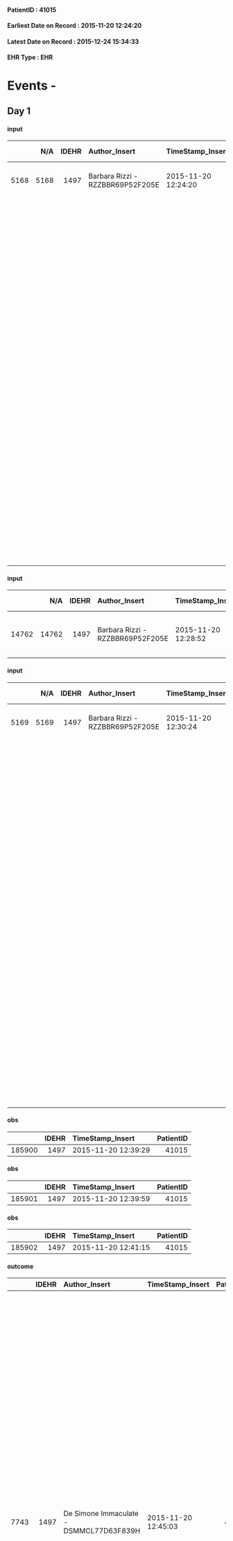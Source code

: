 
#### PatientID : 41015
#### Earliest Date on Record : 2015-11-20 12:24:20
#### Latest Date on Record : 2015-12-24 15:34:33
#### EHR Type : EHR

# Events - 

## Day 1

#### input
|      |    N/A |   IDEHR | Author_Insert                    | TimeStamp_Insert    |   IDAccess | EHRType   |   PatientID |   IDDigitalSignDocument | persone_vicine   |   Unnamed: 0_y |   IDANAMNESI_MED |   Non_Rilevabile_y | Note_Non_Rilevabile_y   | diagnosis                                                                                                                         |
|-----:|-------:|--------:|:---------------------------------|:--------------------|-----------:|:----------|------------:|------------------------:|:-----------------|---------------:|-----------------:|-------------------:|:------------------------|:----------------------------------------------------------------------------------------------------------------------------------|
| 5168 |   5168 |    1497 | Barbara Rizzi - RZZBBR69P52F205E | 2015-11-20 12:24:20 |      13232 | EHR       |       41015 |                  191801 | N/A              |           2513 |             3112 |                  0 | NR                      | 13 novembre 2015: embolia polmonare massiva.                                                                                      |
|      |        |         |                                  |                     |            |           |             |                         |                  |                |                  |                    |                         | Nel giugno 2015 diagnosi di glioblastoma. A luglio intervento di asportazione subtotale della lesione.                            |
|      |        |         |                                  |                     |            |           |             |                         |                  |                |                  |                    |                         | A settembre recidiva. Alla RM encefalo evidenza di voluminosa lesione espansiva con edema adiacente in sede temporo parietale sx. |
|      |        |         |                                  |                     |            |           |             |                         |                  |                |                  |                    |                         | Si segnala in anamnesi remota:                                                                                                    |
|      |        |         |                                  |                     |            |           |             |                         |                  |                |                  |                    |                         | resezione intestinale per polipo cancerizzato del retto-sigma nel 2011;                                                           |
|      |        |         |                                  |                     |            |           |             |                         |                  |                |                  |                    |                         | sindrome ansioso-depressiva da tempo imprecisato;                                                                                 |
|      |        |         |                                  |                     |            |           |             |                         |                  |                |                  |                    |                         | ernia jatale nota dal 2013 per cui √® stata impostata gastroprotezione cronica;                                                   |
|      |        |         |                                  |                     |            |           |             |                         |                  |                |                  |                    |                         | BPCO da tempo imprecisato.                                                                                                        |

#### input
|       |    N/A |   IDEHR | Author_Insert                    | TimeStamp_Insert    |   IDAccess | EHRType   |   PatientID |   IDDigitalSignDocument | persone_vicine   |   Unnamed: 0_y.1 |   IDDIAGNOSI_ICD |   Non_Rilevabile_y.1 | Note_Non_Rilevabile_y.1   | I_ICD                                                      | II_ICD                     | III_ICD                                                             | IV_ICD                                 | V_ICD                                        | I_Anno   | III_Anno   | IV_Anno   | I_Mese   |
|------:|-------:|--------:|:---------------------------------|:--------------------|-----------:|:----------|------------:|------------------------:|:-----------------|-----------------:|-----------------:|---------------------:|:--------------------------|:-----------------------------------------------------------|:---------------------------|:--------------------------------------------------------------------|:---------------------------------------|:---------------------------------------------|:---------|:-----------|:----------|:---------|
| 14762 |  14762 |    1497 | Barbara Rizzi - RZZBBR69P52F205E | 2015-11-20 12:28:52 |      13232 | EHR       |       41015 |                  191804 | N/A              |              323 |              323 |                    0 | NR                        | 1919 - Tumori maligni dell'encefalo - non specificato#2139 | 001 - Cure Palliative#2005 | 41519 - Altre forme di embolia polmonare e infarto polmonare#2578=0 | 1533 - Tumori maligni del sigma#2036=0 | 30000 - Stato ansioso non specificato#2318=0 | 2015#55  | 2015#55    | 2013#53   | 06#06    |

#### input
|      |    N/A |   IDEHR | Author_Insert                    | TimeStamp_Insert    | EHRType   |   PatientID |   IDDigitalSignDocument | persone_vicine   |   Unnamed: 0_y |   IDANAMNESI_MED |   Non_Rilevabile_y | Note_Non_Rilevabile_y   | diagnosis                                                                                                                         |
|-----:|-------:|--------:|:---------------------------------|:--------------------|:----------|------------:|------------------------:|:-----------------|---------------:|-----------------:|-------------------:|:------------------------|:----------------------------------------------------------------------------------------------------------------------------------|
| 5169 |   5169 |    1497 | Barbara Rizzi - RZZBBR69P52F205E | 2015-11-20 12:30:24 | EHR       |       41015 |                  191806 | N/A              |           2514 |             3113 |                  0 | NR                      | 13 novembre 2015: embolia polmonare massiva.                                                                                      |
|      |        |         |                                  |                     |           |             |                         |                  |                |                  |                    |                         | Nel giugno 2015 diagnosi di glioblastoma. A luglio intervento di asportazione subtotale della lesione.                            |
|      |        |         |                                  |                     |           |             |                         |                  |                |                  |                    |                         | A settembre recidiva. Alla RM encefalo evidenza di voluminosa lesione espansiva con edema adiacente in sede temporo parietale sx. |
|      |        |         |                                  |                     |           |             |                         |                  |                |                  |                    |                         | Si segnala in anamnesi remota:                                                                                                    |
|      |        |         |                                  |                     |           |             |                         |                  |                |                  |                    |                         | resezione intestinale per polipo cancerizzato del retto-sigma nel 2011;                                                           |
|      |        |         |                                  |                     |           |             |                         |                  |                |                  |                    |                         | sindrome ansioso-depressiva da tempo imprecisato;                                                                                 |
|      |        |         |                                  |                     |           |             |                         |                  |                |                  |                    |                         | ernia jatale nota dal 2013 per cui √® stata impostata gastroprotezione cronica;                                                   |
|      |        |         |                                  |                     |           |             |                         |                  |                |                  |                    |                         | BPCO da tempo imprecisato.                                                                                                        |

#### obs
|        |   IDEHR | TimeStamp_Insert    |   PatientID |
|-------:|--------:|:--------------------|------------:|
| 185900 |    1497 | 2015-11-20 12:39:29 |       41015 |

#### obs
|        |   IDEHR | TimeStamp_Insert    |   PatientID |
|-------:|--------:|:--------------------|------------:|
| 185901 |    1497 | 2015-11-20 12:39:59 |       41015 |

#### obs
|        |   IDEHR | TimeStamp_Insert    |   PatientID |
|-------:|--------:|:--------------------|------------:|
| 185902 |    1497 | 2015-11-20 12:41:15 |       41015 |

#### outcome
|      |   IDEHR | Author_Insert                           | TimeStamp_Insert    |   PatientID |   IDDigitalSignDocument |   IDPAI_VIDAS | opt_problem                         |   opt_problem_num | opt_obiettivo                                                                                                                                                                                           |   opt_obiettivo_num | opt_stato_problema   |   opt_stato_problema_num | opt_interventi                                                                                                                                                                                                                                                                                                                                                                                                                                                                                                                                                                                                                                                                                                 |   opt_interventi_num |
|-----:|--------:|:----------------------------------------|:--------------------|------------:|------------------------:|--------------:|:------------------------------------|------------------:|:--------------------------------------------------------------------------------------------------------------------------------------------------------------------------------------------------------|--------------------:|:---------------------|-------------------------:|:---------------------------------------------------------------------------------------------------------------------------------------------------------------------------------------------------------------------------------------------------------------------------------------------------------------------------------------------------------------------------------------------------------------------------------------------------------------------------------------------------------------------------------------------------------------------------------------------------------------------------------------------------------------------------------------------------------------|---------------------:|
| 7743 |    1497 | De Simone Immaculate - DSMMCL77D63F839H | 2015-11-20 12:45:03 |       41015 |                  191829 |          9772 | Deficit in the care of s√® # 25 = 0 |                 4 | Keep the remaining capacit√ † ¬ † in taking care of s√®, helping the patient to accept their limitations, considering himself in a realistic and objective (eating, bathing, dressing, delete) # 40 = 0 |                   4 | Open Problem # 1     |                        1 | PAI Implementation - Ensuring the right privacy # 91 = 0; PAI Implementation - Ensure the patient's choices according to his wishes # 92 = 0; PAI Implementation - substitute of activity ¬ † now compromised # 93 = 0; Implementation PAI - Help the patient in activity † ¬ where there is still continuing participation of non-judgmental # 94 = 0; PAI Implementation - not increase the patient's dependence regime replacing all activity # 95 = 0; Counseling - Encourage to express feelings about the care deficit s # 96 = 0; Counseling - Exploring her gently disabled √ ¬ † # 97 = 0; Counseling - Exploring the patient's feelings in relation to his disability √ † and its need help # 98 = 0 |                    4 |

#### outcome
|      |   IDEHR | Author_Insert                           | TimeStamp_Insert    |   PatientID |   IDDigitalSignDocument |   IDPAI_VIDAS | opt_problem                                                      |   opt_problem_num | opt_obiettivo                                                           |   opt_obiettivo_num | opt_stato_problema   |   opt_stato_problema_num | opt_interventi                                                                                                                             |   opt_interventi_num |
|-----:|--------:|:----------------------------------------|:--------------------|------------:|------------------------:|--------------:|:-----------------------------------------------------------------|------------------:|:------------------------------------------------------------------------|--------------------:|:---------------------|-------------------------:|:-------------------------------------------------------------------------------------------------------------------------------------------|---------------------:|
| 7744 |    1497 | De Simone Immaculate - DSMMCL77D63F839H | 2015-11-20 12:46:02 |       41015 |                  191831 |          9773 | Impaired mobility † ¬ / limitation of physical movement # 27 = 0 |                 1 | Minimize possibilities ¬ † injury. If present, maintaining QoL # 47 = 0 |                   4 | Open Problem # 1     |                        1 | PAI Implementation - Avoid flawed positions # 294 = 0; PAI Implementation - Medicare / the wound / skin as the internal protocol # 298 = 0 |                    4 |

#### obs
|      |   IDEHR | TimeStamp_Insert           |   PatientID | chk_eloquence     | asthenia   | dyspnoea              | body_temp    | agitation_behavior_freq   | mood                | cognitive_state   |
|-----:|--------:|:---------------------------|------------:|:------------------|:-----------|:----------------------|:-------------|:--------------------------|:--------------------|:------------------|
| 3845 |    1497 | 2015-11-20 13:10:34.710000 |       41015 | fluent speech # 0 | Severe # 3 | applicant at rest # 5 | Apyrexia # 0 | quiet # 0                 | Closing itself # 01 | Polished # 2      |

#### obs
|        |   IDEHR | TimeStamp_Insert    |   PatientID | pain_relief              |
|-------:|--------:|:--------------------|------------:|:-------------------------|
| 185913 |    1497 | 2015-11-20 13:13:57 |       41015 | 100% - Total Relief # 10 |

#### obs
|        |   IDEHR | TimeStamp_Insert    |   PatientID | pain_relief              |
|-------:|--------:|:--------------------|------------:|:-------------------------|
| 185914 |    1497 | 2015-11-20 13:15:02 |       41015 | 100% - Total Relief # 10 |

#### obs
|        |   IDEHR | TimeStamp_Insert           |   PatientID |
|-------:|--------:|:---------------------------|------------:|
| 287008 |    1497 | 2015-11-20 13:18:25.083000 |       41015 |

#### outcome
|      |   IDEHR | Author_Insert                    | TimeStamp_Insert    |   PatientID |   IDDigitalSignDocument |   IDPAI_VIDAS | opt_problem                                                |   opt_problem_num | opt_obiettivo                                                                                                       |   opt_obiettivo_num | opt_stato_problema   |   opt_stato_problema_num | opt_interventi                                                                                                                                                                                                                                                                                                                                                                                                          |   opt_interventi_num |
|-----:|--------:|:---------------------------------|:--------------------|------------:|------------------------:|--------------:|:-----------------------------------------------------------|------------------:|:--------------------------------------------------------------------------------------------------------------------|--------------------:|:---------------------|-------------------------:|:------------------------------------------------------------------------------------------------------------------------------------------------------------------------------------------------------------------------------------------------------------------------------------------------------------------------------------------------------------------------------------------------------------------------|---------------------:|
| 7757 |    1497 | Barbara Rizzi - RZZBBR69P52F205E | 2015-11-20 13:20:52 |       41015 |                  191923 |          9786 | Alteration or risk of impairment of lung function # 26 = 0 |                 3 | The patient does not presenter√ † ¬ † symptoms that reduce QoL (nosebleeds, cough, hemoptysis, hemoptysis) # 45 = 0 |                   4 | Open Problem # 1     |                        1 | PAI Implementation - properly I administer the drugs as prescription # 276 = 0; PAI Implementation - To evaluate the efficacy of drug delivery # 277 = 0; Counseling - Share with the patient the therapeutic path # 278 = 0; Education - Educate the caregiver / patient recognition / treatment of the symptom # 280 = 0; Information - Inform the patient / caregiver on the prevailing signs and symptoms # 281 = 0 |                    4 |

#### outcome
|      |   IDEHR | Author_Insert                    | TimeStamp_Insert    |   PatientID |   IDDigitalSignDocument |   IDPAI_VIDAS | opt_problem                               |   opt_problem_num | opt_obiettivo                                                                                                      |   opt_obiettivo_num | opt_stato_problema   |   opt_stato_problema_num | opt_interventi                                                                                                                                                                                                                                                                                                                                                                                                                                                                                                |   opt_interventi_num |
|-----:|--------:|:---------------------------------|:--------------------|------------:|------------------------:|--------------:|:------------------------------------------|------------------:|:-------------------------------------------------------------------------------------------------------------------|--------------------:|:---------------------|-------------------------:|:--------------------------------------------------------------------------------------------------------------------------------------------------------------------------------------------------------------------------------------------------------------------------------------------------------------------------------------------------------------------------------------------------------------------------------------------------------------------------------------------------------------|---------------------:|
| 7761 |    1497 | Barbara Rizzi - RZZBBR69P52F205E | 2015-11-20 13:23:38 |       41015 |                  191931 |          9790 | Nutrition / Hydration inadequate # 34 = 0 |                 4 | The patient feeds † ¬ † using the residual capacity reducing the risk of episodes of aspiration pneumonia # 73 = 0 |                   4 | Open Problem # 1     |                        1 | Implementation PAI - Make sure that the patient is sufficiently awake, receptive, to have the reflex, the throat and can swallow his saliva # 610 = 0; PAI Implementation - If necessary, use the gel and / or thickeners for the administration of fluids # 613 = 0; Education - Educated the patient / caregiver on need to change the texture of foods # 617 = 0; Information - to inform adequately the patient / caregiver on the causes of dysphagia and modality of the meal time management # 619 = 0 |                    4 |

#### obs
|       |   IDEHR | TimeStamp_Insert           |   PatientID | personal_hygiene   | mobility      | active_diuresis     | motor_performance                                                                                  | body_temp    | diet            | consumption_help   |
|------:|--------:|:---------------------------|------------:|:-------------------|:--------------|:--------------------|:---------------------------------------------------------------------------------------------------|:-------------|:----------------|:-------------------|
| 38578 |    1497 | 2015-11-20 16:11:44.300000 |       41015 | Employee # 4       | With help # 2 | active diuresis # 0 | 30% - Patient with directions to the hospital or home hospitalization, intensive home support # 03 | Apyrexia # 0 | Homogenized # 2 | help with # 2      |

#### obs
|        |   IDEHR | TimeStamp_Insert    |   PatientID | pain_relief              |
|-------:|--------:|:--------------------|------------:|:-------------------------|
| 185955 |    1497 | 2015-11-20 16:13:34 |       41015 | 100% - Total Relief # 10 |

#### obs
|       |   IDEHR | TimeStamp_Insert           |   PatientID | chk_ausili_presidi                   | opt_care_giver   | dyspnoea    | motor_performance              | body_temp    | diet            |
|------:|--------:|:---------------------------|------------:|:-------------------------------------|:-----------------|:------------|:-------------------------------|:-------------|:----------------|
| 84247 |    1497 | 2015-11-20 17:40:49.130000 |       41015 | absorbency # 0; bladder catheter # 3 | This # 0         | at rest # 0 | bedridden, nontransferable # 5 | Apyrexia # 1 | homogenized # 2 |

#### obs
|        |   IDEHR | TimeStamp_Insert    |   PatientID |
|-------:|--------:|:--------------------|------------:|
| 135744 |    1497 | 2015-11-20 17:43:27 |       41015 |

#### obs
|        |   IDEHR | TimeStamp_Insert    |   PatientID | pain_relief              |
|-------:|--------:|:--------------------|------------:|:-------------------------|
| 185981 |    1497 | 2015-11-20 17:43:51 |       41015 | 100% - Total Relief # 10 |

#### obs
|        |   IDEHR | TimeStamp_Insert    |   PatientID |
|-------:|--------:|:--------------------|------------:|
| 186015 |    1497 | 2015-11-21 03:00:27 |       41015 |

#### obs
|       |   IDEHR | TimeStamp_Insert           |   PatientID | personal_hygiene   | mobility      | active_diuresis     | dyspnoea    | motor_performance                                                                                  | body_temp    | diet            | consumption_help   |
|------:|--------:|:---------------------------|------------:|:-------------------|:--------------|:--------------------|:------------|:---------------------------------------------------------------------------------------------------|:-------------|:----------------|:-------------------|
| 38603 |    1497 | 2015-11-21 03:11:37.520000 |       41015 | Employee # 4       | With help # 2 | active diuresis # 0 | at rest # 0 | 30% - Patient with directions to the hospital or home hospitalization, intensive home support # 03 | Apyrexia # 0 | Homogenized # 2 | help with # 2      |

#### obs
|       |   IDEHR | TimeStamp_Insert           |   PatientID | chk_ausili_presidi                   | dyspnoea    | body_temp    | agitation_behavior_freq   |
|------:|--------:|:---------------------------|------------:|:-------------------------------------|:------------|:-------------|:--------------------------|
| 84258 |    1497 | 2015-11-21 05:47:20.783000 |       41015 | absorbency # 0; bladder catheter # 3 | at rest # 0 | Apyrexia # 1 | quiet # 0                 |

#### obs
|        |   IDEHR | TimeStamp_Insert    |   PatientID |
|-------:|--------:|:--------------------|------------:|
| 135754 |    1497 | 2015-11-21 05:48:23 |       41015 |

#### obs
|       |   IDEHR | TimeStamp_Insert           |   PatientID | chk_ausili_presidi                   | dyspnoea    | motor_performance              | body_temp    | agitation_behavior_freq   |
|------:|--------:|:---------------------------|------------:|:-------------------------------------|:------------|:-------------------------------|:-------------|:--------------------------|
| 84264 |    1497 | 2015-11-21 06:58:17.497000 |       41015 | absorbency # 0; bladder catheter # 3 | at rest # 0 | bedridden, nontransferable # 5 | Apyrexia # 1 | quiet # 0                 |


## Day 2

#### obs
|       |   IDEHR | TimeStamp_Insert           |   PatientID | opt_cooperation   | chk_ausili_presidi                            | opt_dehydration   | asthenia     | dyspnoea        | motor_performance              | agitation_behavior_freq   | cognitive_state   |
|------:|--------:|:---------------------------|------------:|:------------------|:----------------------------------------------|:------------------|:-------------|:----------------|:-------------------------------|:--------------------------|:------------------|
| 84278 |    1497 | 2015-11-21 12:33:36.247000 |       41015 | uncooperative # 1 | disposable sleepers # 1; bladder catheter # 3 | Dehydration # 0   | Moderate # 1 | mild strain # 1 | bedridden, nontransferable # 5 | quiet # 0                 | Polished # 2      |

#### obs
|        |   IDEHR | TimeStamp_Insert    |   PatientID |
|-------:|--------:|:--------------------|------------:|
| 135769 |    1497 | 2015-11-21 12:34:07 |       41015 |

#### obs
|       |   IDEHR | TimeStamp_Insert           |   PatientID | personal_hygiene   | mobility      | active_diuresis     | motor_performance                                                                                  | body_temp    | diet            | consumption_help   |
|------:|--------:|:---------------------------|------------:|:-------------------|:--------------|:--------------------|:---------------------------------------------------------------------------------------------------|:-------------|:----------------|:-------------------|
| 38609 |    1497 | 2015-11-21 15:22:10.090000 |       41015 | Employee # 4       | With help # 2 | active diuresis # 0 | 30% - Patient with directions to the hospital or home hospitalization, intensive home support # 03 | Apyrexia # 0 | Homogenized # 2 | help with # 2      |

#### obs
|        |   IDEHR | TimeStamp_Insert    |   PatientID |
|-------:|--------:|:--------------------|------------:|
| 186042 |    1497 | 2015-11-21 15:23:20 |       41015 |

#### obs
|       |   IDEHR | TimeStamp_Insert           |   PatientID | opt_cooperation   | chk_ausili_presidi                            | opt_care_giver   | opt_dehydration   | asthenia     | dyspnoea        | motor_performance              | body_temp    | agitation_behavior_freq   | diet     | cognitive_state   | consumption_help   |
|------:|--------:|:---------------------------|------------:|:------------------|:----------------------------------------------|:-----------------|:------------------|:-------------|:----------------|:-------------------------------|:-------------|:--------------------------|:---------|:------------------|:-------------------|
| 84283 |    1497 | 2015-11-21 16:30:40.227000 |       41015 | uncooperative # 1 | disposable sleepers # 1; bladder catheter # 3 | This # 0         | Dehydration # 0   | Moderate # 1 | mild strain # 1 | bedridden, nontransferable # 5 | Apyrexia # 1 | quiet # 0                 | soft # 1 | Polished # 2      | # 4 employees      |

#### obs
|        |   IDEHR | TimeStamp_Insert    |   PatientID |
|-------:|--------:|:--------------------|------------:|
| 135774 |    1497 | 2015-11-21 16:31:21 |       41015 |

#### obs
|        |   IDEHR | TimeStamp_Insert    |   PatientID | pain_relief              |
|-------:|--------:|:--------------------|------------:|:-------------------------|
| 186057 |    1497 | 2015-11-21 17:39:05 |       41015 | 100% - Total Relief # 10 |

#### obs
|        |   IDEHR | TimeStamp_Insert    |   PatientID |
|-------:|--------:|:--------------------|------------:|
| 186058 |    1497 | 2015-11-21 17:41:16 |       41015 |

#### obs
|        |   IDEHR | TimeStamp_Insert    |   PatientID | pain_relief              |
|-------:|--------:|:--------------------|------------:|:-------------------------|
| 186064 |    1497 | 2015-11-22 03:14:15 |       41015 | 100% - Total Relief # 10 |

#### obs
|       |   IDEHR | TimeStamp_Insert           |   PatientID | personal_hygiene   | mobility     | active_diuresis     | motor_performance                                                                                  | body_temp    |
|------:|--------:|:---------------------------|------------:|:-------------------|:-------------|:--------------------|:---------------------------------------------------------------------------------------------------|:-------------|
| 38622 |    1497 | 2015-11-22 03:15:42.013000 |       41015 | Employee # 4       | Employee # 4 | active diuresis # 0 | 30% - Patient with directions to the hospital or home hospitalization, intensive home support # 03 | Apyrexia # 0 |

#### obs
|       |   IDEHR | TimeStamp_Insert           |   PatientID | chk_ausili_presidi                            | dyspnoea        | body_temp    |
|------:|--------:|:---------------------------|------------:|:----------------------------------------------|:----------------|:-------------|
| 84303 |    1497 | 2015-11-22 04:22:52.620000 |       41015 | disposable sleepers # 1; bladder catheter # 3 | mild strain # 1 | Apyrexia # 1 |

#### obs
|        |   IDEHR | TimeStamp_Insert    |   PatientID |
|-------:|--------:|:--------------------|------------:|
| 135790 |    1497 | 2015-11-22 04:23:25 |       41015 |

#### obs
|       |   IDEHR | TimeStamp_Insert           |   PatientID | personal_hygiene   | mobility     | speech      | active_diuresis     | motor_performance                                                                                  | body_temp    |
|------:|--------:|:---------------------------|------------:|:-------------------|:-------------|:------------|:--------------------|:---------------------------------------------------------------------------------------------------|:-------------|
| 38631 |    1497 | 2015-11-22 11:22:36.503000 |       41015 | Employee # 4       | Employee # 4 | aphasia # 3 | active diuresis # 0 | 30% - Patient with directions to the hospital or home hospitalization, intensive home support # 03 | Apyrexia # 0 |

#### obs
|        |   IDEHR | TimeStamp_Insert    |   PatientID | pain_relief              |
|-------:|--------:|:--------------------|------------:|:-------------------------|
| 186083 |    1497 | 2015-11-22 11:23:02 |       41015 | 100% - Total Relief # 10 |


## Day 3

#### obs
|       |   IDEHR | TimeStamp_Insert           |   PatientID | chk_ausili_presidi                            | chk_ausili_incont   | opt_care_giver               | asthenia     | motor_performance              | body_temp    | agitation_behavior_freq   |
|------:|--------:|:---------------------------|------------:|:----------------------------------------------|:--------------------|:-----------------------------|:-------------|:-------------------------------|:-------------|:--------------------------|
| 84315 |    1497 | 2015-11-22 14:35:24.347000 |       41015 | disposable sleepers # 1; bladder catheter # 3 | absorbency # 0      | occasionally lives there # 1 | Moderate # 1 | bedridden, nontransferable # 5 | Apyrexia # 1 | quiet # 0                 |

#### obs
|        |   IDEHR | TimeStamp_Insert    |   PatientID |
|-------:|--------:|:--------------------|------------:|
| 135805 |    1497 | 2015-11-22 14:35:50 |       41015 |

#### obs
|       |   IDEHR | TimeStamp_Insert           |   PatientID | chk_ausili_presidi                            | chk_ausili_incont   | opt_care_giver   | asthenia     | dyspnoea           | motor_performance              | body_temp    | agitation_behavior_freq   |
|------:|--------:|:---------------------------|------------:|:----------------------------------------------|:--------------------|:-----------------|:-------------|:-------------------|:-------------------------------|:-------------|:--------------------------|
| 84318 |    1497 | 2015-11-22 16:36:32.867000 |       41015 | disposable sleepers # 1; bladder catheter # 3 | absorbency # 0      | This # 0         | Moderate # 1 | Modest efforts # 2 | bedridden, nontransferable # 5 | Apyrexia # 1 | quiet # 0                 |

#### obs
|        |   IDEHR | TimeStamp_Insert    |   PatientID |
|-------:|--------:|:--------------------|------------:|
| 135808 |    1497 | 2015-11-22 16:37:03 |       41015 |

#### obs
|        |   IDEHR | TimeStamp_Insert    |   PatientID | pain_relief              |
|-------:|--------:|:--------------------|------------:|:-------------------------|
| 186112 |    1497 | 2015-11-23 00:53:29 |       41015 | 100% - Total Relief # 10 |

#### obs
|        |   IDEHR | TimeStamp_Insert    |   PatientID | pain_relief              |
|-------:|--------:|:--------------------|------------:|:-------------------------|
| 186113 |    1497 | 2015-11-23 00:53:55 |       41015 | 100% - Total Relief # 10 |

#### obs
|       |   IDEHR | TimeStamp_Insert           |   PatientID | personal_hygiene   | speech      | active_diuresis     | motor_performance                                                                                  | body_temp    |
|------:|--------:|:---------------------------|------------:|:-------------------|:------------|:--------------------|:---------------------------------------------------------------------------------------------------|:-------------|
| 38643 |    1497 | 2015-11-23 06:10:41.137000 |       41015 | Employee # 4       | aphasia # 3 | active diuresis # 0 | 30% - Patient with directions to the hospital or home hospitalization, intensive home support # 03 | Apyrexia # 0 |

#### obs
|       |   IDEHR | TimeStamp_Insert           |   PatientID | chk_ausili_presidi   | dyspnoea    |
|------:|--------:|:---------------------------|------------:|:---------------------|:------------|
| 84329 |    1497 | 2015-11-23 06:20:39.637000 |       41015 | urinary catheter # 3 | at rest # 0 |

#### obs
|        |   IDEHR | TimeStamp_Insert    |   PatientID |
|-------:|--------:|:--------------------|------------:|
| 135819 |    1497 | 2015-11-23 06:21:17 |       41015 |

#### obs
|       |   IDEHR | TimeStamp_Insert           |   PatientID | opt_cooperation   | chk_ausili_presidi                   | asthenia     | dyspnoea    | motor_performance              | body_temp    | agitation_behavior_freq   |
|------:|--------:|:---------------------------|------------:|:------------------|:-------------------------------------|:-------------|:------------|:-------------------------------|:-------------|:--------------------------|
| 84356 |    1497 | 2015-11-23 11:40:54.487000 |       41015 | uncooperative # 1 | absorbency # 0; bladder catheter # 3 | Moderate # 1 | at rest # 0 | bedridden, nontransferable # 5 | Apyrexia # 1 | quiet # 0                 |

#### obs
|        |   IDEHR | TimeStamp_Insert    |   PatientID |
|-------:|--------:|:--------------------|------------:|
| 135844 |    1497 | 2015-11-23 11:42:29 |       41015 |


## Day 4

#### obs
|      |   IDEHR | TimeStamp_Insert           |   PatientID | asthenia   | dyspnoea                  | body_temp    | agitation_behavior_freq   | mood                |
|-----:|--------:|:---------------------------|------------:|:-----------|:--------------------------|:-------------|:--------------------------|:--------------------|
| 3915 |    1497 | 2015-11-23 12:56:12.377000 |       41015 | Severe # 3 | applicant mild strain # 6 | Apyrexia # 0 | quiet # 0                 | Closing itself # 01 |

#### obs
|        |   IDEHR | TimeStamp_Insert    |   PatientID | pain_relief              |
|-------:|--------:|:--------------------|------------:|:-------------------------|
| 186181 |    1497 | 2015-11-23 12:57:14 |       41015 | 100% - Total Relief # 10 |

#### obs
|        |   IDEHR | TimeStamp_Insert           |   PatientID |
|-------:|--------:|:---------------------------|------------:|
| 122405 |    1497 | 2015-11-23 13:05:36.070000 |       41015 |

#### obs
|        |   IDEHR | TimeStamp_Insert           |   PatientID |
|-------:|--------:|:---------------------------|------------:|
| 287043 |    1497 | 2015-11-23 13:07:43.237000 |       41015 |

#### obs
|        |   IDEHR | TimeStamp_Insert           |   PatientID |
|-------:|--------:|:---------------------------|------------:|
| 122406 |    1497 | 2015-11-23 13:12:36.583000 |       41015 |

#### obs
|       |   IDEHR | TimeStamp_Insert           |   PatientID | personal_hygiene   | urine_elimination   | mobility     | speech      | active_diuresis     | motor_performance                                                                                  | body_temp    | feces_elimination   | consumption_help   |
|------:|--------:|:---------------------------|------------:|:-------------------|:--------------------|:-------------|:------------|:--------------------|:---------------------------------------------------------------------------------------------------|:-------------|:--------------------|:-------------------|
| 38674 |    1497 | 2015-11-23 13:34:51.707000 |       41015 | Employee # 4       | Employee # 4        | Employee # 4 | aphasia # 3 | active diuresis # 0 | 30% - Patient with directions to the hospital or home hospitalization, intensive home support # 03 | Apyrexia # 0 | Employee # 4        | # 4 employees      |

#### obs
|        |   IDEHR | TimeStamp_Insert    |   PatientID | pain_relief              |
|-------:|--------:|:--------------------|------------:|:-------------------------|
| 186205 |    1497 | 2015-11-23 13:35:19 |       41015 | 100% - Total Relief # 10 |

#### obs
|        |   IDEHR | TimeStamp_Insert    |   PatientID | pain_relief              |
|-------:|--------:|:--------------------|------------:|:-------------------------|
| 186206 |    1497 | 2015-11-23 13:35:38 |       41015 | 100% - Total Relief # 10 |

#### obs
|        |   IDEHR | TimeStamp_Insert    |   PatientID |
|-------:|--------:|:--------------------|------------:|
| 186252 |    1497 | 2015-11-23 16:41:16 |       41015 |

#### obs
|       |   IDEHR | TimeStamp_Insert           |   PatientID | chk_ausili_presidi                            | chk_ausili_incont   | opt_care_giver   | asthenia     | dyspnoea           | motor_performance              | body_temp    | agitation_behavior_freq   |
|------:|--------:|:---------------------------|------------:|:----------------------------------------------|:--------------------|:-----------------|:-------------|:-------------------|:-------------------------------|:-------------|:--------------------------|
| 84374 |    1497 | 2015-11-23 16:50:06.967000 |       41015 | disposable sleepers # 1; bladder catheter # 3 | absorbency # 0      | This # 0         | Moderate # 1 | Modest efforts # 2 | bedridden, nontransferable # 5 | Apyrexia # 1 | quiet # 0                 |

#### obs
|        |   IDEHR | TimeStamp_Insert    |   PatientID |
|-------:|--------:|:--------------------|------------:|
| 135862 |    1497 | 2015-11-23 16:50:33 |       41015 |

#### obs
|       |   IDEHR | TimeStamp_Insert           |   PatientID | personal_hygiene   | urine_elimination   | mobility     | speech      | active_diuresis     | asthenia   | motor_performance                                                                                  | body_temp    | feces_elimination   | consumption_help   |
|------:|--------:|:---------------------------|------------:|:-------------------|:--------------------|:-------------|:------------|:--------------------|:-----------|:---------------------------------------------------------------------------------------------------|:-------------|:--------------------|:-------------------|
| 38687 |    1497 | 2015-11-23 16:51:32.070000 |       41015 | Employee # 4       | Employee # 4        | Employee # 4 | aphasia # 3 | active diuresis # 0 | Severe # 2 | 30% - Patient with directions to the hospital or home hospitalization, intensive home support # 03 | Apyrexia # 0 | Employee # 4        | # 4 employees      |

#### obs
|       |   IDEHR | TimeStamp_Insert           |   PatientID | motor_performance                                                                       |
|------:|--------:|:---------------------------|------------:|:----------------------------------------------------------------------------------------|
| 38704 |    1497 | 2015-11-24 05:17:02.810000 |       41015 | 20% - Patient with serious impairment of organ functions, one or irreversible pi√π # 02 |

#### obs
|        |   IDEHR | TimeStamp_Insert    |   PatientID | pain_relief              |
|-------:|--------:|:--------------------|------------:|:-------------------------|
| 186291 |    1497 | 2015-11-24 05:19:16 |       41015 | 100% - Total Relief # 10 |

#### obs
|       |   IDEHR | TimeStamp_Insert           |   PatientID |
|------:|--------:|:---------------------------|------------:|
| 84380 |    1497 | 2015-11-24 06:30:06.747000 |       41015 |

#### obs
|        |   IDEHR | TimeStamp_Insert    |   PatientID |
|-------:|--------:|:--------------------|------------:|
| 135866 |    1497 | 2015-11-24 06:32:13 |       41015 |

#### obs
|        |   IDEHR | TimeStamp_Insert    |   PatientID | breath     | consolability           | body_language   | facial_expression           |
|-------:|--------:|:--------------------|------------:|:-----------|:------------------------|:----------------|:----------------------------|
| 270790 |    1497 | 2015-11-24 11:46:33 |       41015 | Normal 0 # | Not for consolation # 0 | Relaxed # 0     | Smiling or inexpressive # 0 |

#### obs
|       |   IDEHR | TimeStamp_Insert           |   PatientID | personal_hygiene   | urine_elimination   | mobility     | active_diuresis     | asthenia   | motor_performance                                                                                  | body_temp    | diet       | feces_elimination   | consumption_help   |
|------:|--------:|:---------------------------|------------:|:-------------------|:--------------------|:-------------|:--------------------|:-----------|:---------------------------------------------------------------------------------------------------|:-------------|:-----------|:--------------------|:-------------------|
| 38722 |    1497 | 2015-11-24 11:50:34.120000 |       41015 | Employee # 4       | Employee # 4        | Employee # 4 | active diuresis # 0 | Severe # 2 | 30% - Patient with directions to the hospital or home hospitalization, intensive home support # 03 | Apyrexia # 0 | Absent # 4 | Employee # 4        | # 4 employees      |

#### obs
|       |   IDEHR | TimeStamp_Insert           |   PatientID | chk_ausili_presidi                            | chk_ausili_incont   | chk_bowel_symptoms    | dyspnoea    | motor_performance              | body_temp    |
|------:|--------:|:---------------------------|------------:|:----------------------------------------------|:--------------------|:----------------------|:------------|:-------------------------------|:-------------|
| 84408 |    1497 | 2015-11-24 12:06:13.237000 |       41015 | disposable sleepers # 1; bladder catheter # 3 | absorbency # 0      | spontaneous bowel # 0 | at rest # 0 | bedridden, nontransferable # 5 | Apyrexia # 1 |

#### obs
|        |   IDEHR | TimeStamp_Insert    |   PatientID | breath     | consolability           | body_language   | facial_expression           |
|-------:|--------:|:--------------------|------------:|:-----------|:------------------------|:----------------|:----------------------------|
| 270791 |    1497 | 2015-11-24 12:07:39 |       41015 | Normal 0 # | Not for consolation # 0 | Relaxed # 0     | Smiling or inexpressive # 0 |


## Day 5

#### obs
|        |   IDEHR | TimeStamp_Insert           |   PatientID | motor_performance              |
|-------:|--------:|:---------------------------|------------:|:-------------------------------|
| 119154 |    1497 | 2015-11-24 14:49:17.970000 |       41015 | bedridden, nontransferable # 5 |

#### input
|       |    N/A |   IDEHR | Author_Insert                        | TimeStamp_Insert    | EHRType   |   PatientID |   IDDigitalSignDocument | persone_vicine   |   Unnamed: 0_y.1 |   IDDIAGNOSI_ICD |   Non_Rilevabile_y.1 | Note_Non_Rilevabile_y.1   | I_ICD                                                      | II_ICD                                        | III_ICD                                                             | IV_ICD                                 | V_ICD                                        | I_Anno   | III_Anno   | IV_Anno   | I_Mese   |
|------:|-------:|--------:|:-------------------------------------|:--------------------|:----------|------------:|------------------------:|:-----------------|-----------------:|-----------------:|---------------------:|:--------------------------|:-----------------------------------------------------------|:----------------------------------------------|:--------------------------------------------------------------------|:---------------------------------------|:---------------------------------------------|:---------|:-----------|:----------|:---------|
| 14793 |  14793 |    1497 | Calamida Fabrizio - CLMFRZ71S19F205R | 2015-11-24 15:50:14 | EHR       |       41015 |                  195433 | N/A              |              354 |              354 |                    0 | NR                        | 1919 - Tumori maligni dell'encefalo - non specificato#2139 | V667 - Trattamento per cure palliative#2402=0 | 41519 - Altre forme di embolia polmonare e infarto polmonare#2578=0 | 1533 - Tumori maligni del sigma#2036=0 | 30000 - Stato ansioso non specificato#2318=0 | 2015#55  | 2015#55    | 2013#53   | 06#06    |

#### input
|       |    N/A |   IDEHR | Author_Insert                        | TimeStamp_Insert    | EHRType   |   PatientID |   IDDigitalSignDocument | persone_vicine   |   Unnamed: 0_y.1 |   IDDIAGNOSI_ICD |   Non_Rilevabile_y.1 | Note_Non_Rilevabile_y.1   | I_ICD                                                      | II_ICD                                        | III_ICD                                                             | IV_ICD                                 | V_ICD                                        | VI_ICD                                                               | I_Anno   | III_Anno   | IV_Anno   | I_Mese   |
|------:|-------:|--------:|:-------------------------------------|:--------------------|:----------|------------:|------------------------:|:-----------------|-----------------:|-----------------:|---------------------:|:--------------------------|:-----------------------------------------------------------|:----------------------------------------------|:--------------------------------------------------------------------|:---------------------------------------|:---------------------------------------------|:---------------------------------------------------------------------|:---------|:-----------|:----------|:---------|
| 14794 |  14794 |    1497 | Calamida Fabrizio - CLMFRZ71S19F205R | 2015-11-24 15:52:05 | EHR       |       41015 |                  195440 | N/A              |              355 |              355 |                    0 | NR                        | 1919 - Tumori maligni dell'encefalo - non specificato#2139 | V667 - Trattamento per cure palliative#2402=0 | 41519 - Altre forme di embolia polmonare e infarto polmonare#2578=0 | 1533 - Tumori maligni del sigma#2036=0 | 30000 - Stato ansioso non specificato#2318=0 | 1983 - Tumori maligni secondari di encefalo e midollo spinale#2160=0 | 2015#55  | 2015#55    | 2013#53   | 06#06    |

#### obs
|       |   IDEHR | TimeStamp_Insert           |   PatientID | chk_ausili_presidi                   | opt_care_giver   | chk_gastrointestinal_symptoms   | asthenia   | dyspnoea    | motor_performance              | body_temp    | agitation_behavior_freq   | diet            | consumption_help   |
|------:|--------:|:---------------------------|------------:|:-------------------------------------|:-----------------|:--------------------------------|:-----------|:------------|:-------------------------------|:-------------|:--------------------------|:----------------|:-------------------|
| 84413 |    1497 | 2015-11-24 16:26:02.603000 |       41015 | absorbency # 0; bladder catheter # 3 | This # 0         | loss of appetite # 3            | Severe # 2 | at rest # 0 | bedridden, nontransferable # 5 | Apyrexia # 1 | quiet # 0                 | homogenized # 2 | # 4 employees      |

#### obs
|        |   IDEHR | TimeStamp_Insert    |   PatientID |
|-------:|--------:|:--------------------|------------:|
| 135891 |    1497 | 2015-11-24 16:27:07 |       41015 |

#### obs
|       |   IDEHR | TimeStamp_Insert           |   PatientID | personal_hygiene   | urine_elimination   | mobility     | active_diuresis     | asthenia   | motor_performance                                                                                  | body_temp    | diet       | feces_elimination   | consumption_help   |
|------:|--------:|:---------------------------|------------:|:-------------------|:--------------------|:-------------|:--------------------|:-----------|:---------------------------------------------------------------------------------------------------|:-------------|:-----------|:--------------------|:-------------------|
| 38756 |    1497 | 2015-11-24 17:25:56.707000 |       41015 | Employee # 4       | Employee # 4        | Employee # 4 | active diuresis # 0 | Severe # 2 | 30% - Patient with directions to the hospital or home hospitalization, intensive home support # 03 | Apyrexia # 0 | Absent # 4 | Employee # 4        | # 4 employees      |

#### obs
|        |   IDEHR | TimeStamp_Insert    |   PatientID | breath     | consolability           | body_language   | facial_expression           |
|-------:|--------:|:--------------------|------------:|:-----------|:------------------------|:----------------|:----------------------------|
| 270796 |    1497 | 2015-11-24 17:26:32 |       41015 | Normal 0 # | Not for consolation # 0 | Relaxed # 0     | Smiling or inexpressive # 0 |

#### obs
|       |   IDEHR | TimeStamp_Insert           |   PatientID | chk_ausili_presidi   |
|------:|--------:|:---------------------------|------------:|:---------------------|
| 84434 |    1497 | 2015-11-25 05:28:27.077000 |       41015 | urinary catheter # 3 |

#### obs
|        |   IDEHR | TimeStamp_Insert    |   PatientID |
|-------:|--------:|:--------------------|------------:|
| 135908 |    1497 | 2015-11-25 05:29:20 |       41015 |

#### obs
|       |   IDEHR | TimeStamp_Insert           |   PatientID | personal_hygiene   | mobility     | speech      | active_diuresis     | motor_performance                                                                                  | body_temp    |
|------:|--------:|:---------------------------|------------:|:-------------------|:-------------|:------------|:--------------------|:---------------------------------------------------------------------------------------------------|:-------------|
| 38773 |    1497 | 2015-11-25 05:42:19.333000 |       41015 | Employee # 4       | Employee # 4 | aphasia # 3 | active diuresis # 0 | 30% - Patient with directions to the hospital or home hospitalization, intensive home support # 03 | Apyrexia # 0 |

#### obs
|        |   IDEHR | TimeStamp_Insert    |   PatientID | pain_relief              |
|-------:|--------:|:--------------------|------------:|:-------------------------|
| 186426 |    1497 | 2015-11-25 05:42:46 |       41015 | 100% - Total Relief # 10 |

#### obs
|        |   IDEHR | TimeStamp_Insert    |   PatientID | breath     | consolability           | body_language   | facial_expression           |
|-------:|--------:|:--------------------|------------:|:-----------|:------------------------|:----------------|:----------------------------|
| 270799 |    1497 | 2015-11-25 09:49:09 |       41015 | Normal 0 # | Not for consolation # 0 | Relaxed # 0     | Smiling or inexpressive # 0 |

#### obs
|       |   IDEHR | TimeStamp_Insert           |   PatientID | personal_hygiene   | urine_elimination   | mobility     | active_diuresis     | asthenia   | motor_performance                                                                                  | body_temp    | diet            | feces_elimination   | consumption_help   |
|------:|--------:|:---------------------------|------------:|:-------------------|:--------------------|:-------------|:--------------------|:-----------|:---------------------------------------------------------------------------------------------------|:-------------|:----------------|:--------------------|:-------------------|
| 38779 |    1497 | 2015-11-25 09:56:40.060000 |       41015 | Employee # 4       | Employee # 4        | Employee # 4 | active diuresis # 0 | Severe # 2 | 30% - Patient with directions to the hospital or home hospitalization, intensive home support # 03 | Apyrexia # 0 | Homogenized # 2 | Employee # 4        | # 4 employees      |

#### obs
|        |   IDEHR | TimeStamp_Insert    |   PatientID | pain_relief              |
|-------:|--------:|:--------------------|------------:|:-------------------------|
| 186464 |    1497 | 2015-11-25 11:40:51 |       41015 | 100% - Total Relief # 10 |

#### obs
|        |   IDEHR | TimeStamp_Insert    |   PatientID | pain_relief              |
|-------:|--------:|:--------------------|------------:|:-------------------------|
| 186466 |    1497 | 2015-11-25 11:48:06 |       41015 | 100% - Total Relief # 10 |

#### obs
|       |   IDEHR | TimeStamp_Insert           |   PatientID | opt_cooperation   | chk_ausili_presidi      | chk_ausili_incont   | opt_care_giver   | asthenia     | dyspnoea        | motor_performance              | body_temp    | agitation_behavior_freq   | diet       |
|------:|--------:|:---------------------------|------------:|:------------------|:------------------------|:--------------------|:-----------------|:-------------|:----------------|:-------------------------------|:-------------|:--------------------------|:-----------|
| 84459 |    1497 | 2015-11-25 11:49:19.337000 |       41015 | Collaborating # 0 | disposable sleepers # 1 | absorbency # 0      | absent # 2       | Moderate # 1 | mild strain # 1 | bedridden, nontransferable # 5 | Apyrexia # 1 | quiet # 0                 | absent # 4 |

#### obs
|        |   IDEHR | TimeStamp_Insert    |   PatientID | breath     | consolability           | body_language   | facial_expression           |
|-------:|--------:|:--------------------|------------:|:-----------|:------------------------|:----------------|:----------------------------|
| 270801 |    1497 | 2015-11-25 11:50:48 |       41015 | Normal 0 # | Not for consolation # 0 | Relaxed # 0     | Smiling or inexpressive # 0 |


## Day 6

#### obs
|       |   IDEHR | TimeStamp_Insert           |   PatientID | opt_cooperation   | chk_ausili_presidi                   | chk_ausili_incont       | body_temp    | agitation_behavior_freq   | consumption_help   |
|------:|--------:|:---------------------------|------------:|:------------------|:-------------------------------------|:------------------------|:-------------|:--------------------------|:-------------------|
| 84471 |    1497 | 2015-11-25 16:11:22.693000 |       41015 | uncooperative # 1 | absorbency # 0; bladder catheter # 3 | disposable sleepers # 1 | Apyrexia # 1 | quiet # 0                 | # 4 employees      |

#### obs
|       |   IDEHR | TimeStamp_Insert           |   PatientID | personal_hygiene   | urine_elimination   | mobility     | active_diuresis     | asthenia   | motor_performance                                                                                  | body_temp    | diet            | feces_elimination   | consumption_help   |
|------:|--------:|:---------------------------|------------:|:-------------------|:--------------------|:-------------|:--------------------|:-----------|:---------------------------------------------------------------------------------------------------|:-------------|:----------------|:--------------------|:-------------------|
| 38806 |    1497 | 2015-11-25 16:43:02.227000 |       41015 | Employee # 4       | Employee # 4        | Employee # 4 | active diuresis # 0 | Severe # 2 | 30% - Patient with directions to the hospital or home hospitalization, intensive home support # 03 | Apyrexia # 0 | Homogenized # 2 | Employee # 4        | # 4 employees      |

#### obs
|        |   IDEHR | TimeStamp_Insert    |   PatientID | pain_relief              |
|-------:|--------:|:--------------------|------------:|:-------------------------|
| 186503 |    1497 | 2015-11-25 16:43:32 |       41015 | 100% - Total Relief # 10 |

#### obs
|        |   IDEHR | TimeStamp_Insert    |   PatientID | breath     | consolability           | body_language   | facial_expression           |
|-------:|--------:|:--------------------|------------:|:-----------|:------------------------|:----------------|:----------------------------|
| 270805 |    1497 | 2015-11-25 21:22:21 |       41015 | Normal 0 # | Not for consolation # 0 | Relaxed # 0     | Smiling or inexpressive # 0 |

#### obs
|       |   IDEHR | TimeStamp_Insert           |   PatientID | opt_cooperation   | chk_ausili_presidi                   | chk_ausili_incont       | body_temp    | agitation_behavior_freq   |
|------:|--------:|:---------------------------|------------:|:------------------|:-------------------------------------|:------------------------|:-------------|:--------------------------|
| 84488 |    1497 | 2015-11-26 04:36:06.867000 |       41015 | uncooperative # 1 | absorbency # 0; bladder catheter # 3 | disposable sleepers # 1 | Apyrexia # 1 | quiet # 0                 |

#### obs
|        |   IDEHR | TimeStamp_Insert    |   PatientID |
|-------:|--------:|:--------------------|------------:|
| 135951 |    1497 | 2015-11-26 04:36:23 |       41015 |

#### obs
|       |   IDEHR | TimeStamp_Insert           |   PatientID | personal_hygiene   | mobility     | speech      | active_diuresis     | motor_performance                                                                                  | body_temp    |
|------:|--------:|:---------------------------|------------:|:-------------------|:-------------|:------------|:--------------------|:---------------------------------------------------------------------------------------------------|:-------------|
| 38825 |    1497 | 2015-11-26 04:45:02.797000 |       41015 | Employee # 4       | Employee # 4 | aphasia # 3 | active diuresis # 0 | 30% - Patient with directions to the hospital or home hospitalization, intensive home support # 03 | Apyrexia # 0 |

#### obs
|        |   IDEHR | TimeStamp_Insert    |   PatientID | breath     | consolability           | body_language   | facial_expression           |
|-------:|--------:|:--------------------|------------:|:-----------|:------------------------|:----------------|:----------------------------|
| 270807 |    1497 | 2015-11-26 04:45:35 |       41015 | Normal 0 # | Not for consolation # 0 | Relaxed # 0     | Smiling or inexpressive # 0 |

#### obs
|        |   IDEHR | TimeStamp_Insert    |   PatientID | breath     | consolability           | body_language   | facial_expression           |
|-------:|--------:|:--------------------|------------:|:-----------|:------------------------|:----------------|:----------------------------|
| 270810 |    1497 | 2015-11-26 09:41:14 |       41015 | Normal 0 # | Not for consolation # 0 | Relaxed # 0     | Smiling or inexpressive # 0 |


## Day 7

#### obs
|        |   IDEHR | TimeStamp_Insert    |   PatientID | breath                                                                          | consolability           | body_language   | facial_expression                       |
|-------:|--------:|:--------------------|------------:|:--------------------------------------------------------------------------------|:------------------------|:----------------|:----------------------------------------|
| 270812 |    1497 | 2015-11-26 12:35:00 |       41015 | Breath at times altered. Short periods of hyperventilation (breathing hard) # 1 | Not for consolation # 0 | Relaxed # 0     | Sad, anxious, contracted (frowning) # 1 |

#### obs
|      |   IDEHR | TimeStamp_Insert           |   PatientID | asthenia   | dyspnoea                  | body_temp    | agitation_behavior_freq   |
|-----:|--------:|:---------------------------|------------:|:-----------|:--------------------------|:-------------|:--------------------------|
| 4022 |    1497 | 2015-11-26 12:37:31.710000 |       41015 | Severe # 3 | applicant mild strain # 6 | Apyrexia # 0 | quiet # 0                 |

#### obs
|       |   IDEHR | TimeStamp_Insert           |   PatientID | opt_cooperation   | chk_ausili_presidi                   | chk_ausili_incont   | dyspnoea        | motor_performance              | body_temp    | agitation_behavior_freq   |
|------:|--------:|:---------------------------|------------:|:------------------|:-------------------------------------|:--------------------|:----------------|:-------------------------------|:-------------|:--------------------------|
| 84525 |    1497 | 2015-11-26 13:23:26.840000 |       41015 | uncooperative # 1 | absorbency # 0; bladder catheter # 3 | absorbency # 0      | mild strain # 1 | bedridden, nontransferable # 5 | Apyrexia # 1 | quiet # 0                 |

#### obs
|        |   IDEHR | TimeStamp_Insert    |   PatientID |
|-------:|--------:|:--------------------|------------:|
| 135980 |    1497 | 2015-11-26 13:24:02 |       41015 |

#### obs
|       |   IDEHR | TimeStamp_Insert           |   PatientID | opt_cooperation   | chk_ausili_presidi                   | chk_ausili_incont   | dyspnoea        | motor_performance              | body_temp    | agitation_behavior_freq   |
|------:|--------:|:---------------------------|------------:|:------------------|:-------------------------------------|:--------------------|:----------------|:-------------------------------|:-------------|:--------------------------|
| 84527 |    1497 | 2015-11-26 13:31:18.517000 |       41015 | uncooperative # 1 | absorbency # 0; bladder catheter # 3 | absorbency # 0      | mild strain # 1 | bedridden, nontransferable # 5 | Apyrexia # 1 | quiet # 0                 |

#### obs
|       |   IDEHR | TimeStamp_Insert           |   PatientID | personal_hygiene   | mobility     | active_diuresis     | motor_performance                                                                       | body_temp    | diet       |
|------:|--------:|:---------------------------|------------:|:-------------------|:-------------|:--------------------|:----------------------------------------------------------------------------------------|:-------------|:-----------|
| 38857 |    1497 | 2015-11-26 17:04:50.207000 |       41015 | Employee # 4       | Employee # 4 | active diuresis # 0 | 20% - Patient with serious impairment of organ functions, one or irreversible pi√π # 02 | Apyrexia # 0 | Absent # 4 |

#### obs
|        |   IDEHR | TimeStamp_Insert    |   PatientID | breath                                                                          | consolability           | body_language   | facial_expression           |
|-------:|--------:|:--------------------|------------:|:--------------------------------------------------------------------------------|:------------------------|:----------------|:----------------------------|
| 270817 |    1497 | 2015-11-26 17:05:32 |       41015 | Breath at times altered. Short periods of hyperventilation (breathing hard) # 1 | Not for consolation # 0 | Relaxed # 0     | Smiling or inexpressive # 0 |

#### obs
|       |   IDEHR | TimeStamp_Insert           |   PatientID | chk_ausili_presidi                   | opt_care_giver   | dyspnoea    | body_temp    |
|------:|--------:|:---------------------------|------------:|:-------------------------------------|:-----------------|:------------|:-------------|
| 84541 |    1497 | 2015-11-26 17:29:28.867000 |       41015 | absorbency # 0; bladder catheter # 3 | This # 0         | at rest # 0 | Apyrexia # 1 |

#### obs
|        |   IDEHR | TimeStamp_Insert    |   PatientID | breath                                                                          | consolability           | body_language   | facial_expression           |
|-------:|--------:|:--------------------|------------:|:--------------------------------------------------------------------------------|:------------------------|:----------------|:----------------------------|
| 270819 |    1497 | 2015-11-26 17:30:16 |       41015 | Breath at times altered. Short periods of hyperventilation (breathing hard) # 1 | Not for consolation # 0 | Relaxed # 0     | Smiling or inexpressive # 0 |

#### obs
|       |   IDEHR | TimeStamp_Insert           |   PatientID | personal_hygiene   | mobility     | active_diuresis     | motor_performance                                                                       | body_temp    | diet       |
|------:|--------:|:---------------------------|------------:|:-------------------|:-------------|:--------------------|:----------------------------------------------------------------------------------------|:-------------|:-----------|
| 38859 |    1497 | 2015-11-26 17:34:01.793000 |       41015 | Employee # 4       | Employee # 4 | active diuresis # 0 | 20% - Patient with serious impairment of organ functions, one or irreversible pi√π # 02 | Apyrexia # 0 | Absent # 4 |

#### obs
|        |   IDEHR | TimeStamp_Insert    |   PatientID | breath                                                                          | consolability           | body_language   | facial_expression           |
|-------:|--------:|:--------------------|------------:|:--------------------------------------------------------------------------------|:------------------------|:----------------|:----------------------------|
| 270822 |    1497 | 2015-11-26 22:07:37 |       41015 | Breath at times altered. Short periods of hyperventilation (breathing hard) # 1 | Not for consolation # 0 | Relaxed # 0     | Smiling or inexpressive # 0 |

#### obs
|       |   IDEHR | TimeStamp_Insert           |   PatientID | personal_hygiene   | mobility     | motor_performance        | body_temp    | diet       |
|------:|--------:|:---------------------------|------------:|:-------------------|:-------------|:-------------------------|:-------------|:-----------|
| 38875 |    1497 | 2015-11-26 22:11:42.220000 |       41015 | Employee # 4       | Employee # 4 | 10% - Patient dying # 01 | Apyrexia # 0 | Absent # 4 |

#### obs
|       |   IDEHR | TimeStamp_Insert           |   PatientID | personal_hygiene   | urine_elimination   | mobility   | hemorrhagic_manifestation   | speech   | cough   | nausea   | memory_deficit   | cognitive_deficit   | active_diuresis   | lack_of_appetite   | asthenia   | cachexia   | dyspnoea   | motor_performance   | body_temp   | mood   | diet   | cognitive_state   | feces_elimination   | consumption_help   |
|------:|--------:|:---------------------------|------------:|:-------------------|:--------------------|:-----------|:----------------------------|:---------|:--------|:---------|:-----------------|:--------------------|:------------------|:-------------------|:-----------|:-----------|:-----------|:--------------------|:------------|:-------|:-------|:------------------|:--------------------|:-------------------|
| 38877 |    1497 | 2015-11-26 23:57:25.863000 |       41015 | NR                 | NR                  | NR         | NR                          | NR       | NR      | NR       | NR               | NR                  | NR                | NR                 | NR         | NR         | NR         | NR                  | NR          | NR     | NR     | NR                | NR                  | NR                 |

#### outcome
|      |   IDEHR | Author_Insert                           | TimeStamp_Insert    |   PatientID |   IDDigitalSignDocument |   IDPAI_VIDAS | opt_problem                                                |   opt_problem_num | opt_obiettivo                                                                                                       |   opt_obiettivo_num | ds_note                                                        | opt_stato_problema   |   opt_stato_problema_num | opt_interventi                                                                                                                                                                                                                                                                                                                                                                                                          |   opt_interventi_num |
|-----:|--------:|:----------------------------------------|:--------------------|------------:|------------------------:|--------------:|:-----------------------------------------------------------|------------------:|:--------------------------------------------------------------------------------------------------------------------|--------------------:|:---------------------------------------------------------------|:---------------------|-------------------------:|:------------------------------------------------------------------------------------------------------------------------------------------------------------------------------------------------------------------------------------------------------------------------------------------------------------------------------------------------------------------------------------------------------------------------|---------------------:|
| 8574 |    1497 | ESPINOZA C. JULIO C. - SPNJCS71M24Z611L | 2015-11-26 23:58:37 |       41015 |                  197836 |         10603 | Alteration or risk of impairment of lung function # 26 = 0 |                 3 | The patient does not presenter√ † ¬ † symptoms that reduce QoL (nosebleeds, cough, hemoptysis, hemoptysis) # 45 = 0 |                   4 | pcs. √® died at 23:47 hours in the presence of family members. | closed Problem # 2   |                        2 | PAI Implementation - properly I administer the drugs as prescription # 276 = 0; PAI Implementation - To evaluate the efficacy of drug delivery # 277 = 0; Counseling - Share with the patient the therapeutic path # 278 = 0; Education - Educate the caregiver / patient recognition / treatment of the symptom # 280 = 0; Information - Inform the patient / caregiver on the prevailing signs and symptoms # 281 = 0 |                    4 |

#### outcome
|      |   IDEHR | Author_Insert                           | TimeStamp_Insert    |   PatientID |   IDDigitalSignDocument |   IDPAI_VIDAS | opt_problem                                                      |   opt_problem_num | opt_obiettivo                                                           |   opt_obiettivo_num | ds_note                                                        | opt_stato_problema   |   opt_stato_problema_num | opt_interventi                                                                                                                             |   opt_interventi_num |
|-----:|--------:|:----------------------------------------|:--------------------|------------:|------------------------:|--------------:|:-----------------------------------------------------------------|------------------:|:------------------------------------------------------------------------|--------------------:|:---------------------------------------------------------------|:---------------------|-------------------------:|:-------------------------------------------------------------------------------------------------------------------------------------------|---------------------:|
| 8575 |    1497 | ESPINOZA C. JULIO C. - SPNJCS71M24Z611L | 2015-11-26 23:58:58 |       41015 |                  197837 |         10604 | Impaired mobility † ¬ / limitation of physical movement # 27 = 0 |                 1 | Minimize possibilities ¬ † injury. If present, maintaining QoL # 47 = 0 |                   4 | pcs. √® died at 23:47 hours in the presence of family members. | closed Problem # 2   |                        2 | PAI Implementation - Avoid flawed positions # 294 = 0; PAI Implementation - Medicare / the wound / skin as the internal protocol # 298 = 0 |                    4 |

#### outcome
|      |   IDEHR | Author_Insert                           | TimeStamp_Insert    |   PatientID |   IDDigitalSignDocument |   IDPAI_VIDAS | opt_problem                         |   opt_problem_num | opt_obiettivo                                                                                                                                                                                           |   opt_obiettivo_num | ds_note                                                        | opt_stato_problema   |   opt_stato_problema_num | opt_interventi                                                                                                                                                                                                                                                                                                                                                                                                                                                                                                                                                                                                                                                                                                 |   opt_interventi_num |
|-----:|--------:|:----------------------------------------|:--------------------|------------:|------------------------:|--------------:|:------------------------------------|------------------:|:--------------------------------------------------------------------------------------------------------------------------------------------------------------------------------------------------------|--------------------:|:---------------------------------------------------------------|:---------------------|-------------------------:|:---------------------------------------------------------------------------------------------------------------------------------------------------------------------------------------------------------------------------------------------------------------------------------------------------------------------------------------------------------------------------------------------------------------------------------------------------------------------------------------------------------------------------------------------------------------------------------------------------------------------------------------------------------------------------------------------------------------|---------------------:|
| 8576 |    1497 | ESPINOZA C. JULIO C. - SPNJCS71M24Z611L | 2015-11-26 23:59:21 |       41015 |                  197838 |         10605 | Deficit in the care of s√® # 25 = 0 |                 4 | Keep the remaining capacit√ † ¬ † in taking care of s√®, helping the patient to accept their limitations, considering himself in a realistic and objective (eating, bathing, dressing, delete) # 40 = 0 |                   4 | pcs. √® died at 23:47 hours in the presence of family members. | closed Problem # 2   |                        2 | PAI Implementation - Ensuring the right privacy # 91 = 0; PAI Implementation - Ensure the patient's choices according to his wishes # 92 = 0; PAI Implementation - substitute of activity ¬ † now compromised # 93 = 0; Implementation PAI - Help the patient in activity † ¬ where there is still continuing participation of non-judgmental # 94 = 0; PAI Implementation - not increase the patient's dependence regime replacing all activity # 95 = 0; Counseling - Encourage to express feelings about the care deficit s # 96 = 0; Counseling - Exploring her gently disabled √ ¬ † # 97 = 0; Counseling - Exploring the patient's feelings in relation to his disability √ † and its need help # 98 = 0 |                    4 |

#### outcome
|      |   IDEHR | Author_Insert                           | TimeStamp_Insert    |   PatientID |   IDDigitalSignDocument |   IDPAI_VIDAS | opt_problem                               |   opt_problem_num | opt_obiettivo                                                                                                      |   opt_obiettivo_num | ds_note                                                        | opt_stato_problema   |   opt_stato_problema_num | opt_interventi                                                                                                                                                                                                                                                                                                                                                                                                                                                                                                |   opt_interventi_num |
|-----:|--------:|:----------------------------------------|:--------------------|------------:|------------------------:|--------------:|:------------------------------------------|------------------:|:-------------------------------------------------------------------------------------------------------------------|--------------------:|:---------------------------------------------------------------|:---------------------|-------------------------:|:--------------------------------------------------------------------------------------------------------------------------------------------------------------------------------------------------------------------------------------------------------------------------------------------------------------------------------------------------------------------------------------------------------------------------------------------------------------------------------------------------------------|---------------------:|
| 8577 |    1497 | ESPINOZA C. JULIO C. - SPNJCS71M24Z611L | 2015-11-26 23:59:50 |       41015 |                  197839 |         10606 | Nutrition / Hydration inadequate # 34 = 0 |                 4 | The patient feeds † ¬ † using the residual capacity reducing the risk of episodes of aspiration pneumonia # 73 = 0 |                   4 | pcs. √® died at 23:47 hours in the presence of family members. | closed Problem # 2   |                        2 | Implementation PAI - Make sure that the patient is sufficiently awake, receptive, to have the reflex, the throat and can swallow his saliva # 610 = 0; PAI Implementation - If necessary, use the gel and / or thickeners for the administration of fluids # 613 = 0; Education - Educated the patient / caregiver on need to change the texture of foods # 617 = 0; Information - to inform adequately the patient / caregiver on the causes of dysphagia and modality of the meal time management # 619 = 0 |                    4 |

#### care
|      |   IDEHR | Author_Insert                    | TimeStamp_Insert    | EHRType   |   PatientID |   IDGESTIONE_AUSILI |   ds_ncons |   ds_nritiro |   opt_annulla_consegna | ds_note_x                         | dt_Ric_consegna     | dt_ric_cons_forn    | dt_ric_ritiro       | dt_ric_ritiro_forn   | opt_ausilio            |
|-----:|--------:|:---------------------------------|:--------------------|:----------|------------:|--------------------:|-----------:|-------------:|-----------------------:|:----------------------------------|:--------------------|:--------------------|:--------------------|:---------------------|:-----------------------|
| 3295 |    3717 | bordoni bruna - brdbrn60h64f205m | 2015-11-27 08:39:50 | amb       |       41015 |                3148 |      26460 |        26596 |                      0 | not available on november 4, 2015 | 2015-11-04 00:00:00 | 2015-11-05 00:00:00 | 2015-11-27 00:00:00 | 2015-11-27 00:00:00  | comfortable chair # 21 |

#### care
|      |   IDEHR | Author_Insert                    | TimeStamp_Insert    | EHRType   |   PatientID |   IDGESTIONE_AUSILI |   ds_ncons |   ds_nritiro |   opt_annulla_consegna | dt_Ric_consegna     | dt_ric_cons_forn    | dt_ric_ritiro       | dt_ric_ritiro_forn   | opt_ausilio                             |
|-----:|--------:|:---------------------------------|:--------------------|:----------|------------:|--------------------:|-----------:|-------------:|-----------------------:|:--------------------|:--------------------|:--------------------|:---------------------|:----------------------------------------|
| 3296 |    3717 | bordoni bruna - brdbrn60h64f205m | 2015-11-27 08:40:18 | amb       |       41015 |                3149 |      26429 |        26595 |                      0 | 2015-11-02 00:00:00 | 2015-11-02 00:00:00 | 2015-11-27 00:00:00 | 2015-11-27 00:00:00  | antid air mattress with compressor # 16 |

#### death
|     |   IDDecesso |   IDEHR | Author_Insert                        | TimeStamp_Insert    |   PatientID |   IDDigitalSignDocument | Date                | Luogo_decesso     |
|----:|------------:|--------:|:-------------------------------------|:--------------------|------------:|------------------------:|:--------------------|:------------------|
| 413 |         417 |    1497 | Calamida Fabrizio - CLMFRZ71S19F205R | 2015-11-27 09:12:13 |       41015 |                  198005 | 2015-11-26 23:47:00 | Vidas Hospice # 1 |


## Day 34

#### care
|      |   IDEHR | Author_Insert                           | TimeStamp_Insert    | EHRType   |   PatientID |   IDGESTIONE_AUSILI |   ds_ncons |   ds_nritiro | dt_ritiro           |   opt_annulla_consegna | ds_note_x                         | dt_Ric_consegna     | dt_ric_cons_forn    | dt_ric_ritiro       | dt_ric_ritiro_forn   | opt_ausilio            |
|-----:|--------:|:----------------------------------------|:--------------------|:----------|------------:|--------------------:|-----------:|-------------:|:--------------------|-----------------------:|:----------------------------------|:--------------------|:--------------------|:--------------------|:---------------------|:-----------------------|
| 4411 |    3717 | martinoli massimo l. - mrtmsm69t31f205t | 2015-12-23 14:35:19 | amb       |       41015 |                4272 |      26460 |        26596 | 2015-11-30 00:00:00 |                      0 | not available on november 4, 2015 | 2015-11-04 00:00:00 | 2015-11-05 00:00:00 | 2015-11-27 00:00:00 | 2015-11-27 00:00:00  | comfortable chair # 21 |

#### care
|      |   IDEHR | Author_Insert                           | TimeStamp_Insert    | EHRType   |   PatientID |   IDGESTIONE_AUSILI |   ds_ncons |   ds_nritiro | dt_ritiro           |   opt_annulla_consegna | dt_Ric_consegna     | dt_ric_cons_forn    | dt_ric_ritiro       | dt_ric_ritiro_forn   | opt_ausilio                             |
|-----:|--------:|:----------------------------------------|:--------------------|:----------|------------:|--------------------:|-----------:|-------------:|:--------------------|-----------------------:|:--------------------|:--------------------|:--------------------|:---------------------|:----------------------------------------|
| 4412 |    3717 | martinoli massimo l. - mrtmsm69t31f205t | 2015-12-23 14:35:39 | amb       |       41015 |                4273 |      26429 |        26595 | 2015-11-30 00:00:00 |                      0 | 2015-11-02 00:00:00 | 2015-11-02 00:00:00 | 2015-11-27 00:00:00 | 2015-11-27 00:00:00  | antid air mattress with compressor # 16 |


## Day 35

#### care
|      |   IDEHR | Author_Insert                           | TimeStamp_Insert    | EHRType   |   PatientID |   IDGESTIONE_AUSILI |   ds_ncons |   ds_nbolla | dt_consegna         |   ds_nritiro | dt_ritiro           |   opt_annulla_consegna | ds_note_x                         | dt_Ric_consegna     | dt_ric_cons_forn    | dt_ric_ritiro       | dt_ric_ritiro_forn   | opt_ausilio            |
|-----:|--------:|:----------------------------------------|:--------------------|:----------|------------:|--------------------:|-----------:|------------:|:--------------------|-------------:|:--------------------|-----------------------:|:----------------------------------|:--------------------|:--------------------|:--------------------|:---------------------|:-----------------------|
| 4658 |    3717 | martinoli massimo l. - mrtmsm69t31f205t | 2015-12-24 14:54:45 | amb       |       41015 |                4521 |      26460 |        1121 | 2015-11-06 00:00:00 |        26596 | 2015-11-30 00:00:00 |                      0 | not available on november 4, 2015 | 2015-11-04 00:00:00 | 2015-11-05 00:00:00 | 2015-11-27 00:00:00 | 2015-11-27 00:00:00  | comfortable chair # 21 |

#### care
|      |   IDEHR | Author_Insert                           | TimeStamp_Insert    | EHRType   |   PatientID |   IDGESTIONE_AUSILI |   ds_ncons |   ds_nbolla | dt_consegna         |   ds_nritiro | dt_ritiro           |   opt_annulla_consegna | dt_Ric_consegna     | dt_ric_cons_forn    | dt_ric_ritiro       | dt_ric_ritiro_forn   | opt_ausilio                             |
|-----:|--------:|:----------------------------------------|:--------------------|:----------|------------:|--------------------:|-----------:|------------:|:--------------------|-------------:|:--------------------|-----------------------:|:--------------------|:--------------------|:--------------------|:---------------------|:----------------------------------------|
| 4728 |    3717 | martinoli massimo l. - mrtmsm69t31f205t | 2015-12-24 15:34:33 | amb       |       41015 |                4591 |      26429 |        1104 | 2015-11-03 00:00:00 |        26595 | 2015-11-30 00:00:00 |                      0 | 2015-11-02 00:00:00 | 2015-11-02 00:00:00 | 2015-11-27 00:00:00 | 2015-11-27 00:00:00  | antid air mattress with compressor # 16 |


